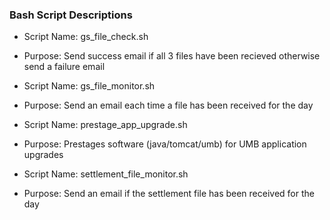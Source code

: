 ### Bash Script Descriptions
* Script Name: gs_file_check.sh
* Purpose: Send success email if all 3 files have been recieved otherwise send a failure email

* Script Name: gs_file_monitor.sh
* Purpose: Send an email each time a file has been received for the day

* Script Name: prestage_app_upgrade.sh
* Purpose: Prestages software (java/tomcat/umb) for UMB application upgrades

* Script Name: settlement_file_monitor.sh
* Purpose: Send an email if the settlement file has been received for the day
